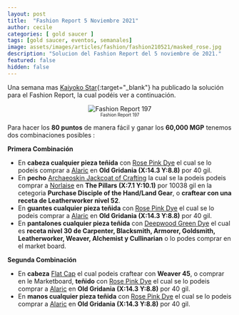 ```yaml
---
layout: post
title:  "Fashion Report 5 Noviembre 2021"
author: cecile
categories: [ gold saucer ]
tags: [gold saucer, eventos, semanales]
image: assets/images/articles/fashion/fashion210521/masked_rose.jpg
description: "Solucion del Fashion Report del 5 noviembre de 2021."
featured: false
hidden: false
---
```


Una semana mas [Kaiyoko Star](https://twitter.com/kaiyokostar){:target="_blank"} ha publicado la solución para el Fashion Report, la cual podéis ver a continuación.

<p align="center"><img src="{{ site.baseurl }}/assets/images/articles/fashion/fashion211105/freport_197.jpg" alt="Fashion Report 197">
<br/>
<sub><sup>Fashion Report 197</sup></sub></p>

Para hacer los **80 puntos** de manera fácil y ganar los **60,000 MGP** tenemos dos combinaciones posibles :

**Primera Combinación**

- En **cabeza cualquier pieza teñida** con <a href="https://eu.finalfantasyxiv.com/lodestone/playguide/db/item/ee77bb48be9/" class="eorzeadb_link" target="_blank">Rose Pink Dye</a> el cual se lo podeis comprar a <a href="https://eu.finalfantasyxiv.com/lodestone/playguide/db/shop/a28cf0441f4/?item=ee77bb48be9&type=gil" class="eorzeadb_link" target="_blank">Alaric</a> en **Old Gridania (X:14.3 Y:8.8)**  por 40 gil.
- En **pecho** <a href="https://eu.finalfantasyxiv.com/lodestone/playguide/db/item/6f802424ff8" class="eorzeadb_link" target="_blank">Archaeoskin Jackcoat of Crafting</a> la cual se la podeis podeis comprar a <a href="https://eu.finalfantasyxiv.com/lodestone/playguide/db/shop/2e8a654c48a/?item=6f802424ff8&type=gil" class="eorzeadb_link" target="_blank">Norlaise</a> en **The Pillars (X:7.1 Y:10.1)**  por 10038 gil en la cetegoria **Purchase Disciple of the Hand/Land Gear**, o **craftear con una receta de Leatherworker nivel 52**.
- En **guantes cualquier pieza teñida** con <a href="https://eu.finalfantasyxiv.com/lodestone/playguide/db/item/ee77bb48be9/" class="eorzeadb_link" target="_blank">Rose Pink Dye</a> el cual se lo podeis comprar a <a href="https://eu.finalfantasyxiv.com/lodestone/playguide/db/shop/a28cf0441f4/?item=ee77bb48be9&type=gil" class="eorzeadb_link" target="_blank">Alaric</a> en **Old Gridania (X:14.3 Y:8.8)**  por 40 gil.
- En **pantalones cualquier pieza teñida** con <a href="https://eu.finalfantasyxiv.com/lodestone/playguide/db/item/a17514d0143/" class="eorzeadb_link" target="_blank">Deepwood Green Dye</a> el cual es **receta nivel 30 de Carpenter, Blacksmith, Armorer, Goldsmith, Leatherworker, Weaver, Alchemist y Cullinarian** o lo podes comprar en el market board.

**Segunda Combinación**

- En **cabeza** <a href="https://eu.finalfantasyxiv.com/lodestone/playguide/db/item/e3b70063ddd" class="eorzeadb_link" target="_blank"> Flat Cap</a> el cual podeis craftear con **Weaver 45**, o comprar en le Marketboard, **teñido** con <a href="https://eu.finalfantasyxiv.com/lodestone/playguide/db/item/ee77bb48be9/" class="eorzeadb_link" target="_blank">Rose Pink Dye</a> el cual se lo podeis comprar a <a href="https://eu.finalfantasyxiv.com/lodestone/playguide/db/shop/a28cf0441f4/?item=ee77bb48be9&type=gil" class="eorzeadb_link" target="_blank">Alaric</a> en **Old Gridania (X:14.3 Y:8.8)**  por 40 gil.
- En **manos cualquier pieza teñida** con <a href="https://eu.finalfantasyxiv.com/lodestone/playguide/db/item/ee77bb48be9/" class="eorzeadb_link" target="_blank">Rose Pink Dye</a> el cual se lo podeis comprar a <a href="https://eu.finalfantasyxiv.com/lodestone/playguide/db/shop/a28cf0441f4/?item=ee77bb48be9&type=gil" class="eorzeadb_link" target="_blank">Alaric</a> en **Old Gridania (X:14.3 Y:8.8)**  por 40 gil.
